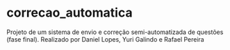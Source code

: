 # correcao_automatica
Projeto de um sistema de envio e correção semi-automatizada de questões (fase final). Realizado por Daniel Lopes, Yuri Galindo e Rafael Pereira
